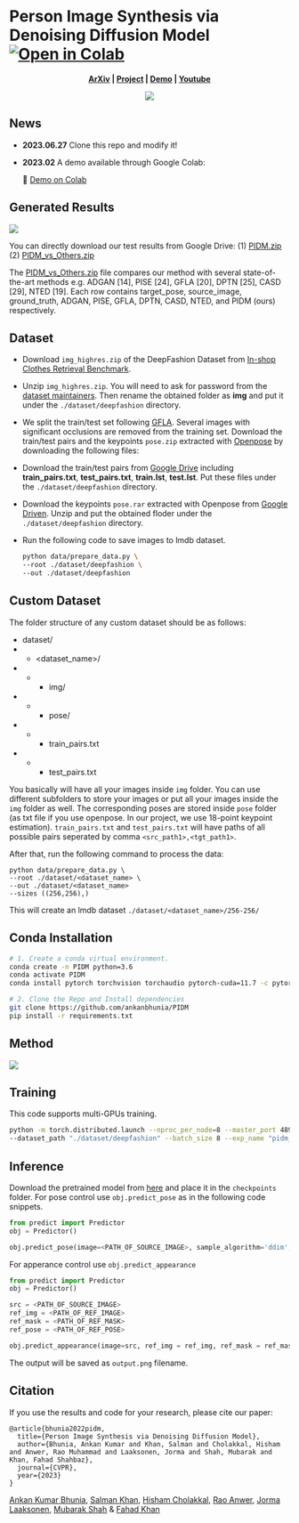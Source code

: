 # Person Image Synthesis via Denoising Diffusion Model [![Open in Colab](https://colab.research.google.com/assets/colab-badge.svg)](https://colab.research.google.com/github/ankanbhunia/PIDM/blob/main/PIDM_demo.ipynb)

 <p align='center'>
  <b>
    <a href="https://arxiv.org/abs/2211.12500">ArXiv</a>
    | 
    <a href="https://ankanbhunia.github.io/PIDM">Project</a>
    | 
    <a href="https://colab.research.google.com/github/ankanbhunia/PIDM/blob/main/PIDM_demo.ipynb">Demo</a>
    |
    <a href="https://www.youtube.com/watch?v=cHdZTZurX8M">Youtube</a>
  </b>
</p> 
<p align="center">
<img src=Figures/images.gif>
 
## News
- **2023.06.27** Clone this repo and modify it!
- **2023.02** A demo available through Google Colab:

    :rocket:
    [Demo on Colab](https://colab.research.google.com/github/ankanbhunia/PIDM/blob/main/PIDM_demo.ipynb)
    


 
## Generated Results

<img src="https://raw.githubusercontent.com/ankanbhunia/PIDM/main/Figures/intro_fig.jpg"> 

You can directly download our test results from Google Drive: (1) [PIDM.zip](https://drive.google.com/file/d/1zcyTF37UrOmUqtRwwq1kgkyxnNX3oaQN/view?usp=share_link) (2) [PIDM_vs_Others.zip](https://drive.google.com/file/d/1iu75RVQBjR-TbB4ZQUns1oalzYZdNqGS/view?usp=share_link)

The [PIDM_vs_Others.zip](https://drive.google.com/file/d/1iu75RVQBjR-TbB4ZQUns1oalzYZdNqGS/view?usp=share_link) file compares our method with several state-of-the-art methods e.g. ADGAN [14], PISE [24], GFLA [20], DPTN [25], CASD [29],
NTED [19]. Each row contains target_pose, source_image, ground_truth, ADGAN, PISE, GFLA, DPTN, CASD, NTED, and PIDM (ours) respectively. 




## Dataset

- Download `img_highres.zip` of the DeepFashion Dataset from [In-shop Clothes Retrieval Benchmark](https://drive.google.com/drive/folders/0B7EVK8r0v71pYkd5TzBiclMzR00). 

- Unzip `img_highres.zip`. You will need to ask for password from the [dataset maintainers](http://mmlab.ie.cuhk.edu.hk/projects/DeepFashion/InShopRetrieval.html). Then rename the obtained folder as **img** and put it under the `./dataset/deepfashion` directory. 

- We split the train/test set following [GFLA](https://github.com/RenYurui/Global-Flow-Local-Attention). Several images with significant occlusions are removed from the training set. Download the train/test pairs and the keypoints `pose.zip` extracted with [Openpose](https://github.com/CMU-Perceptual-Computing-Lab/openpose) by downloading the following files:

<!--   ```bash
  cd scripts
  ./download_dataset.sh
  ```

  Or you can download these files manually： -->

  - Download the train/test pairs from [Google Drive](https://drive.google.com/drive/folders/1PhnaFNg9zxMZM-ccJAzLIt2iqWFRzXSw?usp=sharing) including **train_pairs.txt**, **test_pairs.txt**, **train.lst**, **test.lst**. Put these files under the  `./dataset/deepfashion` directory. 
  - Download the keypoints `pose.rar` extracted with Openpose from [Google Driven](https://drive.google.com/file/d/1waNzq-deGBKATXMU9JzMDWdGsF4YkcW_/view?usp=sharing). Unzip and put the obtained floder under the  `./dataset/deepfashion` directory.

- Run the following code to save images to lmdb dataset.

  ```bash
  python data/prepare_data.py \
  --root ./dataset/deepfashion \
  --out ./dataset/deepfashion
  ```
## Custom Dataset

The folder structure of any custom dataset should be as follows:

- dataset/
- - <dataset_name>/
- - - img/ 
- - - pose/
- - - train_pairs.txt
- - - test_pairs.txt

You basically will have all your images inside ```img``` folder. You can use different subfolders to store your images or put all your images inside the ```img``` folder as well. The corresponding poses are stored inside ```pose``` folder (as txt file if you use openpose. In our project, we use 18-point keypoint estimation). ```train_pairs.txt``` and ```test_pairs.txt``` will have paths of all possible pairs seperated by comma ```<src_path1>,<tgt_path1>```.

After that, run the following command to process the data:

```
python data/prepare_data.py \
--root ./dataset/<dataset_name> \
--out ./dataset/<dataset_name>
--sizes ((256,256),)
```

This will create an lmdb dataset ```./dataset/<dataset_name>/256-256/```




## Conda Installation

``` bash
# 1. Create a conda virtual environment.
conda create -n PIDM python=3.6
conda activate PIDM
conda install pytorch torchvision torchaudio pytorch-cuda=11.7 -c pytorch -c nvidia

# 2. Clone the Repo and Install dependencies
git clone https://github.com/ankanbhunia/PIDM
pip install -r requirements.txt

```
## Method

<img src=Figures/main.png>

## Training 

This code supports multi-GPUs training.

  ```bash
python -m torch.distributed.launch --nproc_per_node=8 --master_port 48949 train.py \
--dataset_path "./dataset/deepfashion" --batch_size 8 --exp_name "pidm_deepfashion"

  ```


## Inference 

Download the pretrained model from [here](https://drive.google.com/file/d/1WkV5Pn-_fBdiZlvVHHx_S97YESBkx4lD/view?usp=share_link) and place it in the ```checkpoints``` folder.
For pose control use ```obj.predict_pose``` as in the following code snippets. 

  ```python
from predict import Predictor
obj = Predictor()

obj.predict_pose(image=<PATH_OF_SOURCE_IMAGE>, sample_algorithm='ddim', num_poses=4, nsteps=50)

  ```

For apperance control use ```obj.predict_appearance```

  ```python
from predict import Predictor
obj = Predictor()

src = <PATH_OF_SOURCE_IMAGE>
ref_img = <PATH_OF_REF_IMAGE>
ref_mask = <PATH_OF_REF_MASK>
ref_pose = <PATH_OF_REF_POSE>

obj.predict_appearance(image=src, ref_img = ref_img, ref_mask = ref_mask, ref_pose = ref_pose, sample_algorithm = 'ddim',  nsteps = 50)

  ```

The output will be saved as ```output.png``` filename.


## Citation

If you use the results and code for your research, please cite our paper:

```
@article{bhunia2022pidm,
  title={Person Image Synthesis via Denoising Diffusion Model},
  author={Bhunia, Ankan Kumar and Khan, Salman and Cholakkal, Hisham and Anwer, Rao Muhammad and Laaksonen, Jorma and Shah, Mubarak and Khan, Fahad Shahbaz},
  journal={CVPR},
  year={2023}
}
```

[Ankan Kumar Bhunia](https://scholar.google.com/citations?user=2leAc3AAAAAJ&hl=en),
[Salman Khan](https://scholar.google.com/citations?user=M59O9lkAAAAJ&hl=en),
[Hisham Cholakkal](https://scholar.google.com/citations?user=bZ3YBRcAAAAJ&hl=en), 
[Rao Anwer](https://scholar.google.fi/citations?user=_KlvMVoAAAAJ&hl=en),
[Jorma Laaksonen](https://scholar.google.com/citations?user=qQP6WXIAAAAJ&hl=en),
[Mubarak Shah](https://scholar.google.com/citations?user=p8gsO3gAAAAJ&hl=en) &
[Fahad Khan](https://scholar.google.ch/citations?user=zvaeYnUAAAAJ&hl=en&oi=ao)
 
